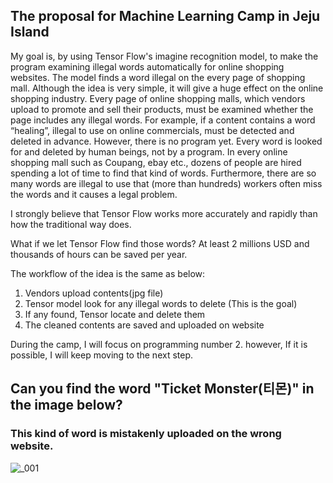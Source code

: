 ## The proposal for Machine Learning Camp in Jeju Island

My goal is, by using Tensor Flow's imagine recognition model, to make the program examining illegal words automatically for online shopping websites.
The model finds a word illegal on the every page of shopping mall.
Although the idea is very simple, it will give a huge effect on the online shopping industry.
Every page of online shopping malls, which vendors upload to promote and sell their products, must be examined whether the page includes any illegal words.
For example, if a content contains a word “healing”, illegal to use on online commercials, must be detected and deleted in advance. However, there is no program yet. Every word is looked for and deleted by human beings, not by a program.
In every online shopping mall such as Coupang, ebay etc., dozens of people are hired spending a lot of time to find that kind of words.
Furthermore, there are so many words are illegal to use that (more than hundreds) workers often miss the words and it causes a legal problem.

I strongly believe that Tensor Flow works more accurately and rapidly than how the traditional way does.

What if we let Tensor Flow find those words?
At least 2 millions USD and thousands of hours can be saved per year.

The workflow of the idea is the same as below:

  1. Vendors upload contents(jpg file)
  2. Tensor model look for any illegal words to delete (This is the goal)
  3. If any found, Tensor locate and delete them
  4. The cleaned contents are saved and uploaded on website

During the camp, I will focus on programming number 2. however, If it is possible, I will keep moving to the next step.


## Can you find the word "Ticket Monster(티몬)" in the image below?
### This kind of word is mistakenly uploaded on the wrong website.

  ![_001](https://cloud.githubusercontent.com/assets/22289471/25179767/3a718304-2546-11e7-9daf-d50eaa9a948b.png)

